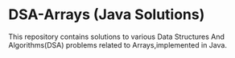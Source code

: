 # DSA-Arrays (Java Solutions)
This repository contains solutions to various Data Structures And Algorithms(DSA) problems related to Arrays,implemented in Java.
